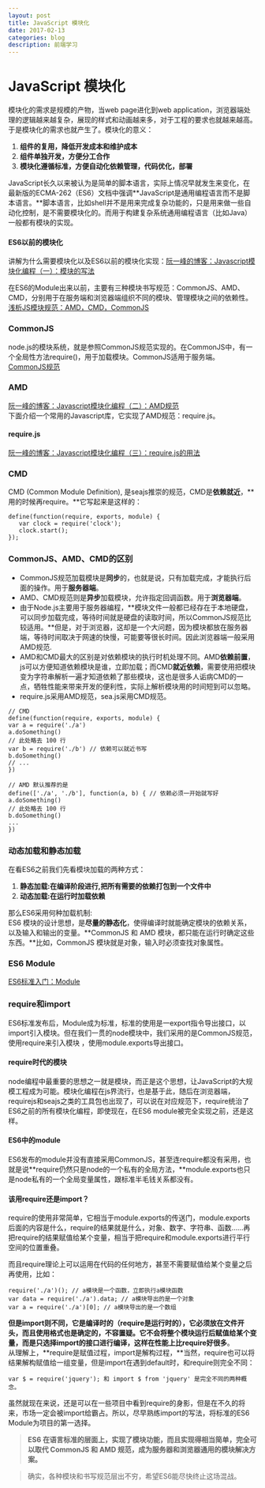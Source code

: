 ```yaml
---
layout: post
title: JavaScript 模块化   
date: 2017-02-13
categories: blog
description: 前端学习
---
```


# JavaScript 模块化          
模块化的需求是规模的产物，当web page进化到web application，浏览器端处理的逻辑越来越复杂，展现的样式和动画越来多，对于工程的要求也就越来越高。于是模块化的需求也就产生了。模块化的意义：          
1. **组件的复用，降低开发成本和维护成本**          
2. **组件单独开发，方便分工合作**          
3. **模块化遵循标准，方便自动化依赖管理，代码优化，部署**          

JavaScript长久以来被认为是简单的脚本语言，实际上情况早就发生来变化，在最新版的ECMA-262（ES6）文档中强调**JavaScript是通用编程语言而不是脚本语言。**脚本语言，比如shell并不是用来完成复杂功能的，只是用来做一些自动化控制，是不需要模块化的。而用于构建复杂系统通用编程语言（比如Java）一般都有模块的实现。          

#### ES6以前的模块化          
讲解为什么需要模块化以及ES6以前的模块化实现：[阮一峰的博客：Javascript模块化编程（一）：模块的写法](http://www.ruanyifeng.com/blog/2012/10/javascript_module.html)          

在ES6的Module出来以前，主要有三种模块书写规范：CommonJS、AMD、CMD，分别用于在服务端和浏览器端组织不同的模块、管理模块之间的依赖性。          
[浅析JS模块规范：AMD，CMD，CommonJS](http://www.jianshu.com/p/09ffac7a3b2c)          

### CommonJS          
node.js的模块系统，就是参照CommonJS规范实现的。在CommonJS中，有一个全局性方法require()，用于加载模块。CommonJS适用于服务端。          
[CommonJS规范](http://javascript.ruanyifeng.com/nodejs/module.html#toc4)          

### AMD          
[阮一峰的博客：Javascript模块化编程（二）：AMD规范](http://www.ruanyifeng.com/blog/2012/10/asynchronous_module_definition.html)          
下面介绍一个常用的Javascript库，它实现了AMD规范：require.js。          

#### require.js          
[阮一峰的博客：Javascript模块化编程（三）：require.js的用法](http://www.ruanyifeng.com/blog/2012/11/require_js.html)          

### CMD          
CMD (Common Module Definition), 是seajs推崇的规范，CMD是**依赖就近**，**用的时候再require。**它写起来是这样的：          

```
define(function(require, exports, module) {
   var clock = require('clock');
   clock.start();
});
```

### CommonJS、AMD、CMD的区别          
 - CommonJS规范加载模块是**同步**的，也就是说，只有加载完成，才能执行后面的操作。用于**服务器端**。          
 - AMD、CMD规范则是**异步**加载模块，允许指定回调函数。用于**浏览器端**。          
 - 由于Node.js主要用于服务器编程，**模块文件一般都已经存在于本地硬盘，可以同步加载完成，等待时间就是硬盘的读取时间，所以CommonJS规范比较适用。**但是，对于浏览器，这却是一个大问题，因为模块都放在服务器端，等待时间取决于网速的快慢，可能要等很长时间。因此浏览器端一般采用AMD规范.          
 - AMD和CMD最大的区别是对依赖模块的执行时机处理不同。AMD**依赖前置**，js可以方便知道依赖模块是谁，立即加载；而CMD**就近依赖**，需要使用把模块变为字符串解析一遍才知道依赖了那些模块，这也是很多人诟病CMD的一点，牺牲性能来带来开发的便利性，实际上解析模块用的时间短到可以忽略。          
 - require.js采用AMD规范，sea.js采用CMD规范。          

```
// CMD
define(function(require, exports, module) {
var a = require('./a')
a.doSomething()
// 此处略去 100 行
var b = require('./b') // 依赖可以就近书写
b.doSomething()
// ... 
})

// AMD 默认推荐的是
define(['./a', './b'], function(a, b) { // 依赖必须一开始就写好
a.doSomething()
// 此处略去 100 行
b.doSomething()
...
}) 
```

### 动态加载和静态加载          
在看ES6之前我们先看模块加载的两种方式：          
1. **静态加载:在编译阶段进行,把所有需要的依赖打包到一个文件中**          
2. **动态加载:在运行时加载依赖**          

那么ES6采用何种加载机制:          
ES6 模块的设计思想，是**尽量的静态化**，使得编译时就能确定模块的依赖关系，以及输入和输出的变量。**CommonJS 和 AMD 模块，都只能在运行时确定这些东西。**比如，CommonJS 模块就是对象，输入时必须查找对象属性。          

### ES6 Module          
[ES6标准入门：Module](http://es6.ruanyifeng.com/#docs/module)          

### require和import          
ES6标准发布后，Module成为标准，标准的使用是一export指令导出接口，以import引入模块。但在我们一贯的node模块中，我们采用的是CommonJS规范，使用require来引入模块 ，使用module.exports导出接口。                    

#### require时代的模块          
node编程中最重要的思想之一就是模块，而正是这个思想，让JavaScript的大规模工程成为可能。模块化编程在js界流行，也是基于此，随后在浏览器端，requirejs和seajs之类的工具包也出现了，可以说在对应规范下，require统治了ES6之前的所有模块化编程，即使现在，在ES6 module被完全实现之前，还是这样。          

#### ES6中的module          
ES6发布的module并没有直接采用CommonJS，甚至连require都没有采用，也就是说**require仍然只是node的一个私有的全局方法，**module.exports也只是node私有的一个全局变量属性，跟标准半毛钱关系都没有。          

#### 该用require还是import？          
require的使用非常简单，它相当于module.exports的传送门，module.exports后面的内容是什么，require的结果就是什么，对象、数字、字符串、函数……再把require的结果赋值给某个变量，相当于把require和module.exports进行平行空间的位置重叠。          

而且require理论上可以运用在代码的任何地方，甚至不需要赋值给某个变量之后再使用，比如：          

```
require('./a')(); // a模块是一个函数，立即执行a模块函数
var data = require('./a').data; // a模块导出的是一个对象
var a = require('./a')[0]; // a模块导出的是一个数组
```
**但是import则不同，它是编译时的（require是运行时的），它必须放在文件开头，而且使用格式也是确定的，不容置疑。**它不会将整个模块运行后赋值给某个变量，而是只选择import的接口进行编译，这样在**性能上比require好很多**。          
从理解上，**require是赋值过程，import是解构过程，**当然，require也可以将结果解构赋值给一组变量，但是import在遇到default时，和require则完全不同：           

```
var $ = require('jquery'); 和 import $ from 'jquery' 是完全不同的两种概念。
```
虽然就现在来说，还是可以在一些项目中看到require的身影，但是在不久的将来，市场一定会被import给霸占。所以，尽早熟练import的写法，将标准的ES6 Module为项目的第一选择。          

> **ES6 在语言标准的层面上，实现了模块功能，而且实现得相当简单，完全可以取代 CommonJS 和 AMD 规范，成为服务器和浏览器通用的模块解决方案。**          


> 确实，各种模块和书写规范层出不穷，希望ES6能尽快终止这场混战。          